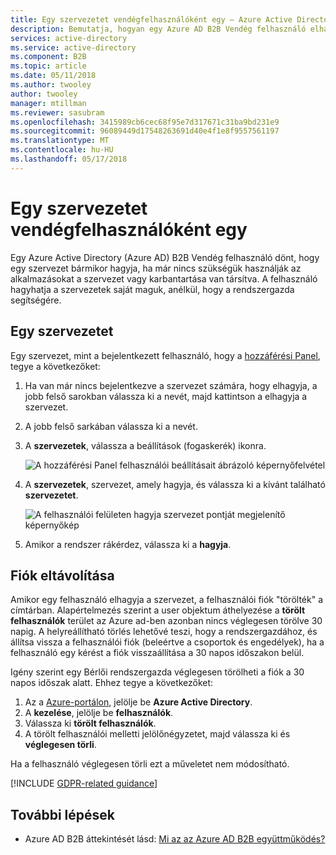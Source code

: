 ```yaml
---
title: Egy szervezetet vendégfelhasználóként egy – Azure Active Directory |} Microsoft Docs
description: Bemutatja, hogyan egy Azure AD B2B Vendég felhasználó elhagyja a szervezetek a hozzáférési panelen.
services: active-directory
ms.service: active-directory
ms.component: B2B
ms.topic: article
ms.date: 05/11/2018
ms.author: twooley
author: twooley
manager: mtillman
ms.reviewer: sasubram
ms.openlocfilehash: 3415989cb6cec68f95e7d317671c31ba9bd231e9
ms.sourcegitcommit: 96089449d17548263691d40e4f1e8f9557561197
ms.translationtype: MT
ms.contentlocale: hu-HU
ms.lasthandoff: 05/17/2018
---
```

# <a name="leave-an-organization-as-a-guest-user"></a>Egy szervezetet vendégfelhasználóként egy

Egy Azure Active Directory (Azure AD) B2B Vendég felhasználó dönt, hogy egy szervezet bármikor hagyja, ha már nincs szükségük használják az alkalmazásokat a szervezet vagy karbantartása van társítva. A felhasználó hagyhatja a szervezetek saját maguk, anélkül, hogy a rendszergazda segítségére.

## <a name="leave-an-organization"></a>Egy szervezetet

Egy szervezet, mint a bejelentkezett felhasználó, hogy a [hozzáférési Panel](https://myapps.microsoft.com), tegye a következőket:

1. Ha van már nincs bejelentkezve a szervezet számára, hogy elhagyja, a jobb felső sarokban válassza ki a nevét, majd kattintson a elhagyja a szervezet.
2. A jobb felső sarkában válassza ki a nevét.
3. A **szervezetek**, válassza a beállítások (fogaskerék) ikonra.
 
   ![A hozzáférési Panel felhasználói beállításait ábrázoló képernyőfelvétel](media/leave-the-organization/UserSettings.png) 

3. A **szervezetek**, szervezet, amely hagyja, és válassza ki a kívánt található **szervezetet**.

   ![A felhasználói felületen hagyja szervezet pontját megjelenítő képernyőkép](media/leave-the-organization/LeaveOrg.png)

4. Amikor a rendszer rákérdez, válassza ki a **hagyja**. 

## <a name="account-removal"></a>Fiók eltávolítása

Amikor egy felhasználó elhagyja a szervezet, a felhasználói fiók "törölték" a címtárban. Alapértelmezés szerint a user objektum áthelyezése a **törölt felhasználók** terület az Azure ad-ben azonban nincs véglegesen törölve 30 napig. A helyreállítható törlés lehetővé teszi, hogy a rendszergazdához, és állítsa vissza a felhasználói fiók (beleértve a csoportok és engedélyek), ha a felhasználó egy kérést a fiók visszaállítása a 30 napos időszakon belül.

Igény szerint egy Bérlői rendszergazda véglegesen törölheti a fiók a 30 napos időszak alatt. Ehhez tegye a következőket:

1. Az a [Azure-portálon](https://portal.azure.com), jelölje be **Azure Active Directory**.
2. A **kezelése**, jelölje be **felhasználók**.
3. Válassza ki **törölt felhasználók**.
4. A törölt felhasználói melletti jelölőnégyzetet, majd válassza ki és **véglegesen törli**.

Ha a felhasználó véglegesen törli ezt a műveletet nem módosítható.

[!INCLUDE [GDPR-related guidance](../../../includes/gdpr-dsr-and-stp-note.md)]

## <a name="next-steps"></a>További lépések

- Azure AD B2B áttekintését lásd: [Mi az az Azure AD B2B együttműködés?](what-is-b2b.md)



